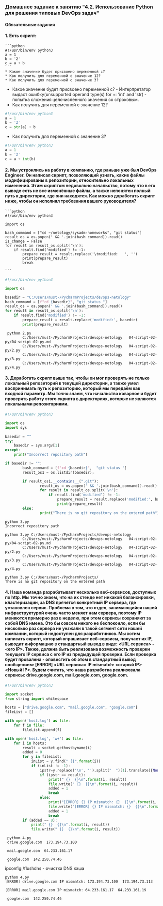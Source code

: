 ### Домашнее задание к занятию "4.2. Использование Python для решения типовых DevOps задач"

#### Обязательные задания

#### 1. Есть скрипт:
	```python
    #!/usr/bin/env python3
	a = 1
	b = '2'
	c = a + b
	```
	* Какое значение будет присвоено переменной c?
	* Как получить для переменной c значение 12?
	* Как получить для переменной c значение 3?
* Какое значение будет присвоено переменной c? - Интерпретатор выдаст ошибку(unsupported operand type(s) for +: 'int' and 'str) - попытка сложения целочисленного значения со строковым. 
* Как получить для переменной c значение 12?
```python
#!/usr/bin/env python3
a = 1
b = '2'
c = str(a) + b 
```
* Как получить для переменной c значение 3?
```python
#!/usr/bin/env python3
a = 1
b = '2'
c = a + int(b)
```

#### 2. Мы устроились на работу в компанию, где раньше уже был DevOps Engineer. Он написал скрипт, позволяющий узнать, какие файлы модифицированы в репозитории, относительно локальных изменений. Этим скриптом недовольно начальство, потому что в его выводе есть не все изменённые файлы, а также непонятен полный путь к директории, где они находятся. Как можно доработать скрипт ниже, чтобы он исполнял требования вашего руководителя?

	```python
    #!/usr/bin/env python3

    import os

	bash_command = ["cd ~/netology/sysadm-homeworks", "git status"]
	result_os = os.popen(' && '.join(bash_command)).read()
    is_change = False
	for result in result_os.split('\n'):
        if result.find('modified') != -1:
            prepare_result = result.replace('\tmodified:   ', '')
            print(prepare_result)
            break

	```

```python
#!/usr/bin/env python3

import os

basedir = "C:/Users/must-/PycharmProjects/devops-netology"
bash_command = [f"cd {basedir}", "git status "]
result_os = os.popen(' && '.join(bash_command)).read()
for result in result_os.split('\n'):
    if result.find('modified') != -1:
        prepare_result = result.replace('modified:', basedir)
        print(prepare_result)

```
```shell
 python 2.py
        C:/Users/must-/PycharmProjects/devops-netology   04-script-02-py/04-script-02-py.md
        C:/Users/must-/PycharmProjects/devops-netology   04-script-02-py/2.py
        C:/Users/must-/PycharmProjects/devops-netology   04-script-02-py/3.py
        C:/Users/must-/PycharmProjects/devops-netology   04-script-02-py/4.py

```

#### 3. Доработать скрипт выше так, чтобы он мог проверять не только локальный репозиторий в текущей директории, а также умел воспринимать путь к репозиторию, который мы передаём как входной параметр. Мы точно знаем, что начальство коварное и будет проверять работу этого скрипта в директориях, которые не являются локальными репозиториями.

```python
#!/usr/bin/env python3

import os
import sys

basedir = ""
try:
    basedir = sys.argv[1]
except:
    print("Incorrect repository path")

if basedir != "":
        bash_command = [f"cd {basedir}",  "git status "]
        result_os1 = os.listdir(basedir);

        if result_os1.__contains__(".git"):
                result_os = os.popen(' && '.join(bash_command)).read()
                for result in result_os.split('\n'):
                    if result.find('modified') != -1:
                        prepare_result = result.replace('modified:', basedir)
                        print(prepare_result)
        else:
                print("There is no git repository on the entered path")

```
```shell
python 3.py
Incorrect repository path

python 3.py C:/Users/must-/PycharmProjects/devops-netology
        C:/Users/must-/PycharmProjects/devops-netology   04-script-02-py/04-script-02-py.md
        C:/Users/must-/PycharmProjects/devops-netology   04-script-02-py/2.py
        C:/Users/must-/PycharmProjects/devops-netology   04-script-02-py/3.py
        C:/Users/must-/PycharmProjects/devops-netology   04-script-02-py/4.py

python 3.py C:/Users/must-/PycharmProjects/               
There is no git repository on the entered path

```


#### 4. Наша команда разрабатывает несколько веб-сервисов, доступных по http. Мы точно знаем, что на их стенде нет никакой балансировки, кластеризации, за DNS прячется конкретный IP сервера, где установлен сервис. Проблема в том, что отдел, занимающийся нашей инфраструктурой очень часто меняет нам сервера, поэтому IP меняются примерно раз в неделю, при этом сервисы сохраняют за собой DNS имена. Это бы совсем никого не беспокоило, если бы несколько раз сервера не уезжали в такой сегмент сети нашей компании, который недоступен для разработчиков. Мы хотим написать скрипт, который опрашивает веб-сервисы, получает их IP, выводит информацию в стандартный вывод в виде: <URL сервиса> - <его IP>. Также, должна быть реализована возможность проверки текущего IP сервиса c его IP из предыдущей проверки. Если проверка будет провалена - оповестить об этом в стандартный вывод сообщением: [ERROR] <URL сервиса> IP mismatch: <старый IP> <Новый IP>. Будем считать, что наша разработка реализовала сервисы: drive.google.com, mail.google.com, google.com.

```python
#!/usr/bin/env python3

import socket
from string import whitespace

hosts = ["drive.google.com", "mail.google.com", "google.com"]
fileList = []

with open('host.log') as file:
    for f in file:
        fileList.append(f)

with open('host.log', 'w+') as file:
    for i in hosts:
        result = socket.gethostbyname(i)
        added = 0
        for y in fileList:
            inList = y.find(" {}".format(i))
            if (inList != -1):
                ipstr=y.replace('\n', '').split("  ")[1].translate({None: whitespace})
                if (ipstr == result):
                    print(" {}  {}\n".format(i, result))
                    file.write(" {}  {}\n".format(i, result))
                    added = 1
                    break
                else:
                    print("[ERROR] {} IP mismatch: {}  {}\n".format(i, ipstr, result))
                    file.write("[ERROR] {} IP mismatch: {}  {}\n".format(i, ipstr, result))
                    added = 1
                    break
        if (added == 0):
            print(" {}  {}\n".format(i, result))
            file.write(" {}  {}\n".format(i, result))

```
```shell
 python 4.py
 drive.google.com  173.194.73.100

 mail.google.com  64.233.161.17

 google.com  142.250.74.46
```
ipconfig /flushdns - очистка DNS кэша
```shell
python 4.py
[ERROR] drive.google.com IP mismatch: 173.194.73.100  173.194.73.113

[ERROR] mail.google.com IP mismatch: 64.233.161.17  64.233.161.19

 google.com  142.250.74.46

```
